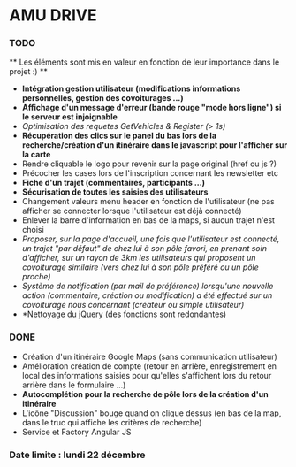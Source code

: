 # AMU DRIVE #

### TODO ###

** Les éléments sont mis en valeur en fonction de leur importance dans le projet :) **

* **Intégration gestion utilisateur (modifications informations personnelles, gestion des covoiturages ...)**
* **Affichage d'un message d'erreur (bande rouge "mode hors ligne") si le serveur est injoignable**
* *Optimisation des requetes GetVehicles & Register (> 1s)*
* **Récupération des clics sur le panel du bas lors de la recherche/création d'un itinéraire dans le javascript pour l'afficher sur la carte**
* Rendre cliquable le logo pour revenir sur la page original (href ou js ?)
* Précocher les cases lors de l'inscription concernant les newsletter etc
* **Fiche d'un trajet (commentaires, participants ...)**
* **Sécurisation de toutes les saisies des utilisateurs**
* Changement valeurs menu header en fonction de l'utilisateur (ne pas afficher se connecter lorsque l'utilisateur est déjà connecté)
* Enlever la barre d'information en bas de la maps, si aucun trajet n'est choisi
* *Proposer, sur la page d'accueil, une fois que l'utilisateur est connecté, un trajet "par défaut" de chez lui à son pôle favori,
en prenant soin d'afficher, sur un rayon de 3km les utilisateurs qui proposent un covoiturage similaire (vers chez lui à son pôle préféré 
ou un pôle proche)*
* *Système de notification (par mail de préférence) lorsqu'une nouvelle action (commentaire, création ou modification) a été effectué 
sur un covoiturage nous concernant (créateur ou simple utilisateur)*
* *Nettoyage du jQuery (des fonctions sont redondantes)
### DONE ###

* Création d'un itinéraire Google Maps (sans communication utilisateur)
* Amélioration création de compte (retour en arrière, enregistrement en local des informations saisies pour qu'elles s'affichent lors du retour arrière dans le formulaire ...)
* **Autocomplétion pour la recherche de pôle lors de la création d'un itinéraire**
* L'icône "Discussion" bouge quand on clique dessus (en bas de la map, dans le truc qui affiche les critères de recherche)
* Service et Factory Angular JS

### Date limite : lundi 22 décembre  ###
